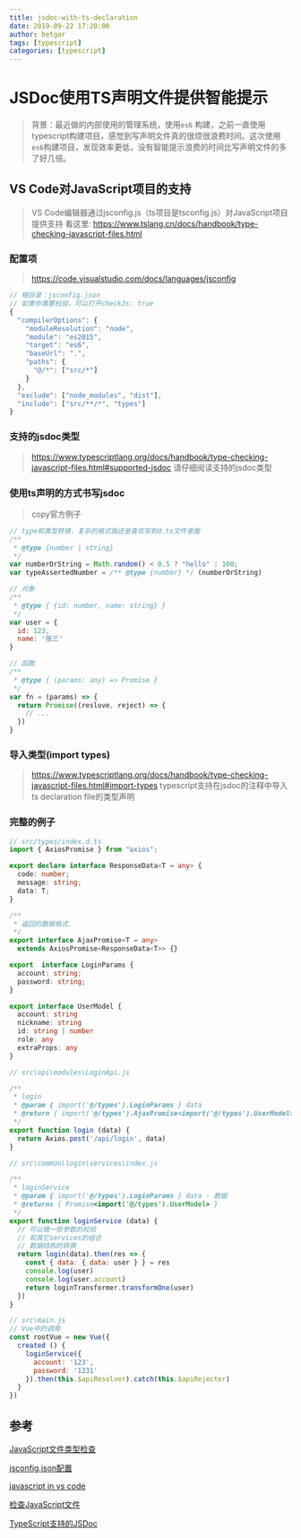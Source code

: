 ```yaml
---
title: jsdoc-with-ts-declaration
date: 2019-09-22 17:20:00
author: betgar
tags: [typescript]
categories: [typescript]
---
```




# JSDoc使用TS声明文件提供智能提示

> 背景：最近做的内部使用的管理系统，使用`es6` 构建，之前一直使用typescript构建项目，感觉到写声明文件真的很烦很浪费时间。这次使用`es6`构建项目，发现效率更低，没有智能提示浪费的时间比写声明文件的多了好几倍。



## VS Code对JavaScript项目的支持

> VS Code编辑器通过jsconfig.js（ts项目是tsconfig.js）对JavaScript项目提供支持
> 看这里: https://www.tslang.cn/docs/handbook/type-checking-javascript-files.html

### 配置项

> https://code.visualstudio.com/docs/languages/jsconfig

```javascript
// 根目录：jsconfig.json
// 如果你需要校验，可以打开checkJs: true
{
  "compilerOptions": {
    "moduleResolution": "node",
    "module": "es2015",
    "target": "es6",
    "baseUrl": ".",
    "paths": {
      "@/*": ["src/*"]
    }
  },
  "exclude": ["node_modules", "dist"],
  "include": ["src/**/*", "types"]
}

```

### 支持的jsdoc类型
> https://www.typescriptlang.org/docs/handbook/type-checking-javascript-files.html#supported-jsdoc
> 请仔细阅读支持的jsdoc类型

### 使用ts声明的方式书写jsdoc
> copy官方例子

```javascript
// type和类型转换，复杂的格式我还是喜欢写到d.ts文件里面
/**
 * @type {number | string}
 */
var numberOrString = Math.random() < 0.5 ? "hello" : 100;
var typeAssertedNumber = /** @type {number} */ (numberOrString)

```

```javascript
// 对象
/**
 * @type { {id: number, name: string} }
 */
var user = {
  id: 123,
  name: '张三'
}

```


```javascript
// 函数
/**
 * @type { (params: any) => Promise }
 */
var fn = (params) => {
  return Promise((reslove, reject) => {
    // ...
  })
}

```

### 导入类型(import types)
> https://www.typescriptlang.org/docs/handbook/type-checking-javascript-files.html#import-types
> typescript支持在jsdoc的注释中导入ts declaration file的类型声明

### 完整的例子

```typescript
// src/types/index.d.ts
import { AxiosPromise } from "axios";

export declare interface ResponseData<T = any> {
  code: number;
  message: string;
  data: T;
}

/**
 * 返回的数据格式.
 */
export interface AjaxPromise<T = any>
  extends AxiosPromise<ResponseData<T>> {}

export  interface LoginParams {
  account: string;
  password: string;
}

export interface UserModel {
  account: string
  nickname: string
  id: string | number
  role: any
  extraProps: any
}

```

```javascript
// src\api\modules\LoginApi.js

/**
 * login
 * @param { import('@/types').LoginParams } data
 * @return { import('@/types').AjaxPromise<import('@/types').UserModel> }
 */
export function login (data) {
  return Axios.post('/api/login', data)
}

// src\common\login\services\index.js

/**
 * loginService
 * @param { import('@/types').LoginParams } data - 数据
 * @returns { Promise<import('@/types').UserModel> }
 */
export function loginService (data) {
  // 可以做一些参数的校验
  // 和其它services的组合
  // 数据结构的转换
  return login(data).then(res => {
    const { data: { data: user } } = res
    console.log(user)
    console.log(user.account)
    return loginTransformer.transformOne(user)
  })
}

// src\main.js
// Vue中的调用
const rootVue = new Vue({
  created () {
    loginService({
      account: '123',
      password: '1231'
    }).then(this.$apiResolver).catch(this.$apiRejecter)
  }
})

```



## 参考

[JavaScript文件类型检查](https://www.tslang.cn/docs/handbook/type-checking-javascript-files.html)

[jsconfig.json配置](https://code.visualstudio.com/docs/languages/jsconfig)

[javascript in vs code ](https://code.visualstudio.com/docs/languages/javascript)

[检查JavaScript文件](https://cloud.tencent.com/developer/article/1444714)

[TypeScript支持的JSDoc](https://cloud.tencent.com/developer/article/1444715)